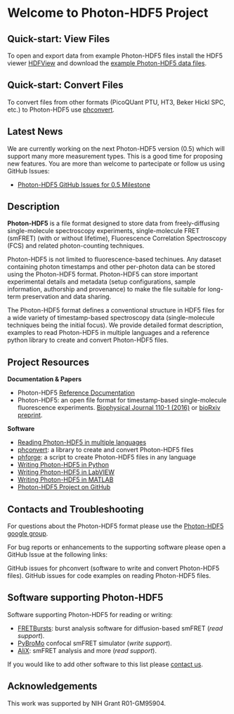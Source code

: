 # Welcome to Photon-HDF5 Project

## Quick-start: View Files

To open and export data from example Photon-HDF5 files install the HDF5 viewer 
[HDFView](https://www.hdfgroup.org/products/java/release/download.html)
and download the [example Photon-HDF5 data files](http://dx.doi.org/10.6084/m9.figshare.1456362).

## Quick-start: Convert Files

To convert files from other formats (PicoQUant PTU, HT3, Beker Hickl SPC, etc.) to 
Photon-HDF5 use [phconvert](http://photon-hdf5.github.io/phconvert/).

## Latest News

We are currently working on the next Photon-HDF5 version (0.5) which will support 
many more measurement types. This is a good time for proposing new features. 
You are more than welcome to partecipate or follow us using GitHub Issues:

- [Photon-HDF5 GitHub Issues for 0.5 Milestone](https://github.com/Photon-HDF5/photon-hdf5/issues?utf8=%E2%9C%93&q=is%3Aissue+is%3Aopen+milestone%3A0.5)

## Description

**Photon-HDF5** is a file format designed to store data from
freely-diffusing single-molecule spectroscopy experiments,
single-molecule FRET (smFRET) (with or without lifetime), 
Fluorescence Correlation Spectroscopy (FCS)
and related photon-counting techniques.

Photon-HDF5 is not limited to fluorescence-based techinues.
Any dataset containing photon timestamps and other per-photon data
can be stored using the Photon-HDF5 format.
Photon-HDF5 can store important experimental details
and metadata (setup configurations, sample information, authorship and provenance)
to make the file suitable for long-term preservation and data sharing.

The Photon-HDF5 format defines a conventional structure in HDF5 files for
a wide variety of timestamp-based spectroscopy data
(single-molecule techniques being the initial focus).
We provide detailed format description, examples to read Photon-HDF5 in
multiple languages and a reference python library to create and convert 
Photon-HDF5 files.

## Project Resources

**Documentation & Papers**

- Photon-HDF5 [Reference Documentation](http://photon-hdf5.readthedocs.io/)
- Photon-HDF5: an open file format for timestamp-based single-molecule fluorescence experiments. 
  [Biophysical Journal 110-1 (2016)](http://dx.doi.org/10.1016/j.bpj.2015.11.013) 
  or [bioRxiv preprint](http://dx.doi.org/10.1101/026484).

**Software**

- [Reading Photon-HDF5 in multiple languages](http://photon-hdf5.github.io/photon_hdf5_reading_examples/)
- [phconvert](http://photon-hdf5.github.io/phconvert/): a library to create and convert Photon-HDF5 files
- [phforge](http://photon-hdf5.github.io/phforge): a script to create Photon-HDF5 files in any language
- [Writing Photon-HDF5 in Python](http://nbviewer.ipython.org/github/Photon-HDF5/phconvert/blob/master/notebooks/Writing%20Photon-HDF5%20files.ipynb)
- [Writing Photon-HDF5 in LabVIEW](https://github.com/Photon-HDF5/photon-hdf5-labview-write)
- [Writing Photon-HDF5 in MATLAB](https://github.com/Photon-HDF5/photon-hdf5-matlab-write)
- [Photon-HDF5 Project on GitHub](https://github.com/Photon-HDF5)

## Contacts and Troubleshooting

For questions about the Photon-HDF5 format please use the [Photon-HDF5 google group](https://groups.google.com/forum/#!forum/photon-hdf5).

For bug reports or enhancements to the supporting software please open a GitHub Issue at the following links:

GitHub issues for phconvert (software to write and convert Photon-HDF5 files).
GitHub issues for code examples on reading Photon-HDF5 files.

## Software supporting Photon-HDF5

Software supporting Photon-HDF5 for reading or writing:

- [FRETBursts](http://fretbursts.readthedocs.io): burst analysis software for diffusion-based smFRET (*read support*).
- [PyBroMo](http://tritemio.github.io/PyBroMo/) confocal smFRET simulator (*write support*).
- [AliX](https://sites.google.com/a/g.ucla.edu/alix/): smFRET analysis and more (*read support*).

If you would like to add other software to this list please [contact us](https://groups.google.com/forum/#!forum/photon-hdf5).

## Acknowledgements

This work was supported by NIH Grant R01-GM95904.
